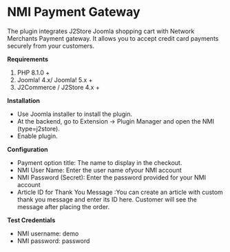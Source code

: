 # NMI Payment Gateway

The plugin integrates J2Store Joomla shopping cart with Network Merchants Payment gateway. It allows you to accept credit card payments securely from your customers.

**Requirements**

1. PHP 8.1.0 +
2. Joomla! 4.x/ Joomla! 5.x +
3. J2Commerce / J2Store 4.x +

**Installation**

* Use Joomla installer to install the plugin.
* At the backend, go to Extension -> Plugin Manager and open the NMI (type=j2store).
* Enable plugin.

**Configuration**

* Payment option title: The name to display in the checkout.
* NMI User Name: Enter the user name ofyour NMI account
* NMI Password (Secret): Enter the password provided for your NMI account
* Article ID for Thank You Message :You can create an article with custom thank you message and enter its ID here. Customer will see the message after placing the order.

**Test Credentials**

* NMI username: demo
* NMI password: password
